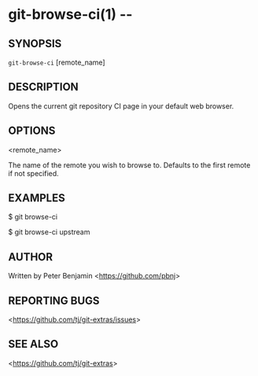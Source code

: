 git-browse-ci(1) -- <View the web page for the current repository>
================================

## SYNOPSIS

`git-browse-ci` [remote_name]

## DESCRIPTION

Opens the current git repository CI page in your default web browser.

## OPTIONS

&lt;remote_name&gt;

The name of the remote you wish to browse to. Defaults to
the first remote if not specified.

## EXAMPLES

  $ git browse-ci

  $ git browse-ci upstream

## AUTHOR

Written by Peter Benjamin &lt;<https://github.com/pbnj>&gt;

## REPORTING BUGS

&lt;<https://github.com/tj/git-extras/issues>&gt;

## SEE ALSO

&lt;<https://github.com/tj/git-extras>&gt;

